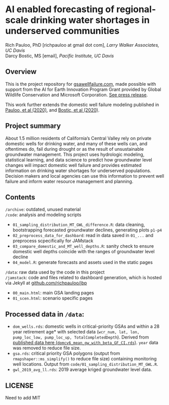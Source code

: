 # AI enabled forecasting of regional-scale drinking water shortages in underserved communities

Rich Pauloo, PhD [richpauloo at gmail dot com], *Larry Walker Associates, UC Davis*  
Darcy Bostic, MS [email], *Pacific Institute, UC Davis*  


## Overview

This is the project repository for [gsawellfailure.com](www.gsawellfailure.com), made possible with support from the AI for Earth Innovation Program Grant provided by Global Wildlife Conservation and Microsoft Corporation. [See press release](https://www.globalwildlife.org/press/winners-of-ai-for-earth-innovation-grants-poised-to-address-urgent-environmental-challenges-with-creative-use-of-technology/).  

This work further extends the domestic well failure modeling published in [Pauloo, et al (2020)](https://iopscience.iop.org/article/10.1088/1748-9326/ab6f10), and [Bostic, et al (2020)](WF_report).


## Project summary

About 1.5 million residents of California’s Central Valley rely on private domestic wells for drinking water, and many of these wells can, and oftentimes do, fail during drought or as the result of unsustainable groundwater management. This project uses hydrologic modeling, statistical learning, and data science to predict how groundwater level changes will impact domestic well failure and provides estimated information on drinking water shortages for underserved populations. Decision makers and local agencies can use this information to prevent well failure and inform water resource management and planning.


## Contents

`/archive`: outdated, unused material  
`/code`: analysis and modeling scripts  
* `01_sampling_distribution_MT_GWL_difference.R`: data cleaning, bootstrapping forecasted groundwater declines, generating plots `p1-p4`   
* `02_preprocess_data_for_dashbard`: read in data saved in `01_...` and preprocess scpecifically for JAMstack   
* `03_compare_domestic_and_MT_well_depths.R`: sanity check to ensure domestic well depths coincide with the ranges of groundwater level decline  
* `04_model.R`: generate forecasts and assets used in the static pages  

`/data`: raw data used by the code in this project  
`/jamstack`: code and files related to dashboard generation, which is hosted via Jekyll at [github.com/richpauloo/jbp](github.com/richpauloo/jbp)  
* `00_main.html`: main GSA landing pages  
* `01_scen.html`: scenario specific pages  


## Processed data in `/data`:

* `dom_wells.rds`: domestic wells in critical-priority GSAs and within a 28 year retirement age* with selected data (`wcr_num, lat, lon, pump_loc_low, pump_loc_up, TotalCompletedDepth`). Derived from [published data here (`domcv6_mean_gw_with_beta_GF_CI.rds`)](https://datadryad.org/stash/dataset/doi:10.25338/B8Q31D). `year` data was removed to reduce file size.  
* `gsa.rds`: critical priority GSA polygons (output from `rmapshaper::ms_simplify()` to reduce file size) containing monitoring well locations. Output from `code/01_sampling_distribution_MT_GWL.R`.  
* `gwl_2019_avg_ll.rds`: 2019 average kriged groundwater level data.  


## LICENSE

Need to add MIT
